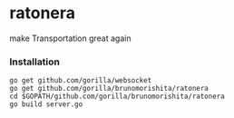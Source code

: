 # ratonera
make Transportation great again

### Installation
    go get github.com/gorilla/websocket
    go get github.com/gorilla/brunomorishita/ratonera
    cd $GOPATH/github.com/gorilla/brunomorishita/ratonera
    go build server.go
